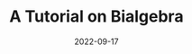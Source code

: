 ---
title: A Tutorial on Bialgebra
date: 2022-09-17
venue: Cornell Seminar on Programming Languages
links:
    - ['slides.pdf', '/files/slides/distrib-pldg-22.pdf']
---